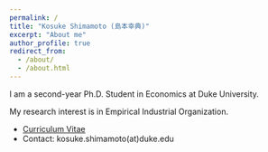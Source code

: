 ```yaml
---
permalink: /
title: "Kosuke Shimamoto (島本幸典)"
excerpt: "About me"
author_profile: true
redirect_from: 
  - /about/
  - /about.html
---
```


I am a second-year Ph.D. Student in Economics at Duke University. 

My research interest is in Empirical Industrial Organization.

- [Curriculum Vitae](https://kosukeshimamoto.github.io/files/cv/cv_kosuke_shimamoto.pdf)
- Contact: kosuke.shimamoto(at)duke.edu